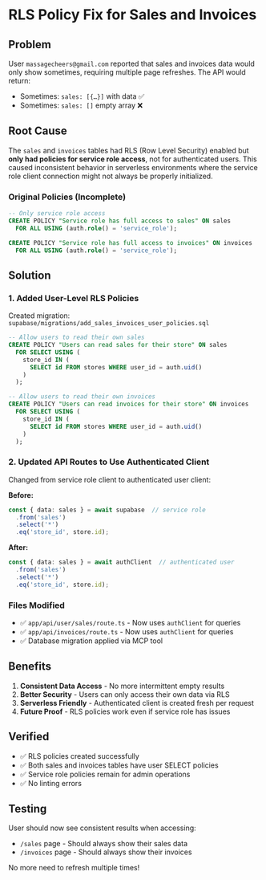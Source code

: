 # RLS Policy Fix for Sales and Invoices

## Problem
User `massagecheers@gmail.com` reported that sales and invoices data would only show sometimes, requiring multiple page refreshes. The API would return:
- Sometimes: `sales: [{…}]` with data ✅
- Sometimes: `sales: []` empty array ❌

## Root Cause
The `sales` and `invoices` tables had RLS (Row Level Security) enabled but **only had policies for service role access**, not for authenticated users. This caused inconsistent behavior in serverless environments where the service role client connection might not always be properly initialized.

### Original Policies (Incomplete)
```sql
-- Only service role access
CREATE POLICY "Service role has full access to sales" ON sales
  FOR ALL USING (auth.role() = 'service_role');

CREATE POLICY "Service role has full access to invoices" ON invoices
  FOR ALL USING (auth.role() = 'service_role');
```

## Solution

### 1. Added User-Level RLS Policies
Created migration: `supabase/migrations/add_sales_invoices_user_policies.sql`

```sql
-- Allow users to read their own sales
CREATE POLICY "Users can read sales for their store" ON sales
  FOR SELECT USING (
    store_id IN (
      SELECT id FROM stores WHERE user_id = auth.uid()
    )
  );

-- Allow users to read their own invoices
CREATE POLICY "Users can read invoices for their store" ON invoices
  FOR SELECT USING (
    store_id IN (
      SELECT id FROM stores WHERE user_id = auth.uid()
    )
  );
```

### 2. Updated API Routes to Use Authenticated Client
Changed from service role client to authenticated user client:

**Before:**
```typescript
const { data: sales } = await supabase  // service role
  .from('sales')
  .select('*')
  .eq('store_id', store.id);
```

**After:**
```typescript
const { data: sales } = await authClient  // authenticated user
  .from('sales')
  .select('*')
  .eq('store_id', store.id);
```

### Files Modified
- ✅ `app/api/user/sales/route.ts` - Now uses `authClient` for queries
- ✅ `app/api/invoices/route.ts` - Now uses `authClient` for queries
- ✅ Database migration applied via MCP tool

## Benefits
1. **Consistent Data Access** - No more intermittent empty results
2. **Better Security** - Users can only access their own data via RLS
3. **Serverless Friendly** - Authenticated client is created fresh per request
4. **Future Proof** - RLS policies work even if service role has issues

## Verified
- ✅ RLS policies created successfully
- ✅ Both sales and invoices tables have user SELECT policies
- ✅ Service role policies remain for admin operations
- ✅ No linting errors

## Testing
User should now see consistent results when accessing:
- `/sales` page - Should always show their sales data
- `/invoices` page - Should always show their invoices

No more need to refresh multiple times!


